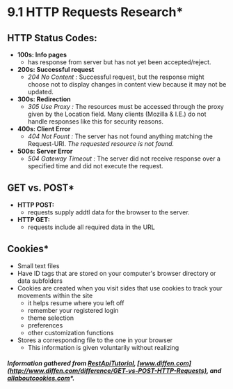 # 9.1 HTTP Requests Research*
## HTTP Status Codes:
  - **100s: Info pages**
    - has response from server but has not yet been accepted/reject.
  - **200s: Successful request**
    - *204 No Content :* Successful request, but the response might choose not to display changes in content view because it may not be updated.
  - **300s: Redirection** 
    - *305 Use Proxy :* The resources must be accessed through the proxy given by the Location field. Many clients (Mozilla & I.E.) do not handle responses like this for security reasons.
  - **400s: Client Error**
    - *404 Not Fount :* The server has not found anything matching the Request-URI. _The requested resource is not found._
  - **500s: Server Error**
    - *504 Gateway Timeout :* The server did not receive response over a specified time and did not execute the request.

## GET vs. POST*
  - **HTTP POST:** 
    - requests supply addtl data for the browser to the server. 
  - **HTTP GET:** 
    - requests include all required data in the URL

## Cookies*
  - Small text files
  - Have ID tags that are stored on your computer's browser directory or data subfolders
  - Cookies are created when you visit sides that use cookies to track your movements within the site
    - it helps resume where you left off
    - remember your registered login
    - theme selection
    - preferences
    - other customization functions
  - Stores a corresponding file to the one in your browser
    - This information is given voluntarily without realizing


#### **_Information gathered from [RestApiTutorial](http://www.restapitutorial.com/httpstatuscodes.html)*, [www.diffen.com](http://www.diffen.com/difference/GET-vs-POST-HTTP-Requests)*, and [allaboutcookies.com](http://www.allaboutcookies.org/cookies/)*._**

